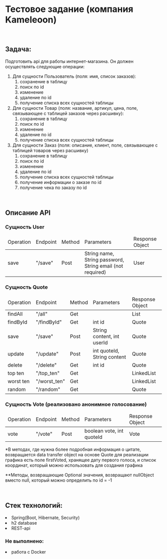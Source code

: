 <h1>
Тестовое задание (компания Kameleoon)
</h1>
</br>
<h2>
  Задача:
</h2>
Подготовить api для работы интернет-магазина. Он должен осуществлять следующие операции:
<ol>
  <li>
    Для сущности Пользователь (поля: имя, список заказов):
    <ol>
      <li>
        сохранение в таблицу
      </li>
      <li>
        поиск по id
      </li>
      <li>
        изменение
      </li>
      <li>
        удаление по id
      </li>
      <li>
        получение списка всех сущностей таблицы
      </li>
    </ol>
  </li>
  <li>
    Для сущности Товар (поля: название, артикул, цена, поле, связывающее с таблицей заказов через расшивку):
    <ol>
      <li>
        сохранение в таблицу
      </li>
      <li>
        поиск по id
      </li>
      <li>
        изменение
      </li>
      <li>
        удаление по id
      </li>
      <li>
        получение списка всех сущностей таблицы
      </li>
    </ol>
  </li>
  <li>
    Для сущности Заказ (поля: описание, клиент, поле, связывающее с таблицей товаров через расшивку)
    <ol>
      <li>
        сохранение в таблицу
      </li>
      <li>
        поиск по id
      </li>
      <li>
        изменение
      </li>
      <li>
        удаление по id
      </li>
      <li>
        получение списка всех сущностей таблицы
      </li>
      <li>
        получение информации о заказе по id
      </li>
      <li>
        получение чека по заказу по id
      </li>
    </ol>
  </li>
</ol>
</br>
<h2>Описание API</h2>
<h3>Сущность User</h3>
<table>
  <thead>
    <td>Operation</td>
    <td>Endpoint</td>
    <td>Method</td>
    <td>Parameters</td>
    <td>Response Object</td>
  </thead>
  <tr>
    <td>save</td>
    <td>"/save"</td>
    <td>Post</td>
    <td>String name, String password, String email (not required)</td>
    <td>User</td>
  </tr>
</table>
<h3>Сущность Quote</h3>
<table>
  <thead>
    <td>Operation</td>
    <td>Endpoint</td>
    <td>Method</td>
    <td>Parameters</td>
    <td>Response Object</td>
  </thead>
  <tr>
    <td>findAll</td>
    <td>"/all"</td>
    <td>Get</td>
    <td></td>
    <td>List<Quote></td>
  </tr>
  <tr>
    <td>findById</td>
    <td>"/findById"</td>
    <td>Get</td>
    <td>int id</td>
    <td>Quote</td>
  </tr>
  <tr>
    <td>save</td>
    <td>"/save"</td>
    <td>Post</td>
    <td>String content, int userId</td>
    <td>Quote</td>
  </tr>
  <tr>
    <td>update</td>
    <td>"/update"</td>
    <td>Post</td>
    <td>int quoteId, String content</td>
    <td>Quote</td>
  </tr>
  <tr>
    <td>delete</td>
    <td>"/delete"</td>
    <td>Get</td>
    <td>int id</td>
    <td>Quote</td>
  </tr>
  <tr>
    <td>top ten</td>
    <td>"/top_ten"</td>
    <td>Get</td>
    <td></td>
    <td>LinkedList<QuoteDTO></td>
  </tr>
  <tr>
    <td>worst ten</td>
    <td>"/worst_ten"</td>
    <td>Get</td>
    <td></td>
    <td>LinkedList<QuoteDTO></td>
  </tr>
  <tr>
    <td>random</td>
    <td>"/random"</td>
    <td>Get</td>
    <td></td>
    <td>Quote</td>
  </tr>
</table>
<h3>Сущность Vote (реализовано анонимное голосование)</h3>
<table>
  <thead>
    <td>Operation</td>
    <td>Endpoint</td>
    <td>Method</td>
    <td>Parameters</td>
    <td>Response Object</td>
  </thead>
  <tr>
    <td>vote</td>
    <td>"/vote"</td>
    <td>Post</td>
    <td>boolean vote, int quoteId</td>
    <td>Vote</td>
  </tr>
</table>
<p>
*В методах, где нужна более подробная информация о цитате, возвращается data transfer object на основе Quote
  для реализации графика есть поле firstVoted, хранящее дату первого голоса, и список координат, который можно
  использовать для создания графика
</p>
<p>
**Методы, возвращающие Optional<E> значения, возвращают nullObject вместо null, который можно определить по id = -1
</p>
</br>  
<h2>    
  Стек технологий:
</h2>
<lo>
  <li>Spring(Boot, Hibernate, Security)</li>
  <li>h2 database</li>
  <li>REST-api</li>
</lo>

<h3>Не выполнено:</h3>
<lo>
  <li>
    работа с Docker
  </li>
</lo>
